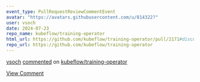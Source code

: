 ```yaml
---
event_type: PullRequestReviewCommentEvent
avatar: "https://avatars.githubusercontent.com/u/814322?"
user: vsoch
date: 2024-07-23
repo_name: kubeflow/training-operator
html_url: https://github.com/kubeflow/training-operator/pull/2171#discussion_r1687987388
repo_url: https://github.com/kubeflow/training-operator
---
```


<a href='https://github.com/vsoch' target='_blank'>vsoch</a> <a href='https://github.com/kubeflow/training-operator/pull/2171#discussion_r1687987388' target='_blank'>commented</a> on <a href='https://github.com/kubeflow/training-operator' target='_blank'>kubeflow/training-operator</a>

<a href='https://github.com/kubeflow/training-operator/pull/2171#discussion_r1687987388' target='_blank'>View Comment</a>